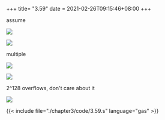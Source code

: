 +++
title= "3.59"
date = 2021-02-26T09:15:46+08:00
+++

assume

![](/figure/3.59.1.png)

<!--
ux = x + x_{63}2^{64}
-->

![](/figure/3.59.2.png)

<!--
$$
uy = y + y_{63}2^{64}
$$
-->

multiple

![](/figure/3.59.3.png)

<!--
$$
ux \cdot uy = (x + x_{63}2^{64}) \cdot (y + y_{63}2^{64})
$$
-->

![](/figure/3.59.4.png)

<!--
$$
ux \cdot uy = x \cdot y + (x_{63}y + y_{63}x)2^{64} + x_{63}y_{63}2^{128}
$$
-->

2^128 overflows, don't care about it

![](/figure/3.59.5.png)

<!--
$$
x \cdot y = ux \cdot uy - (x_{63}y + y_{63}x)2^{64}
$$
-->

{{< include file="./chapter3/code/3.59.s" language="gas" >}}
